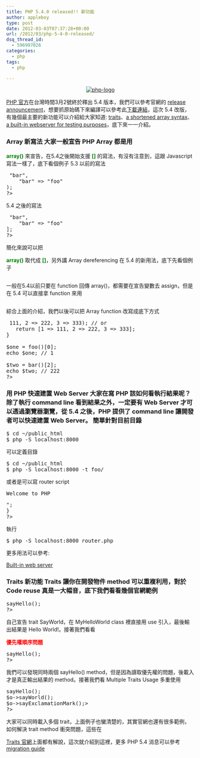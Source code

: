 ```yaml
---
title: PHP 5.4.0 released!! 新功能
author: appleboy
type: post
date: 2012-03-03T07:37:28+00:00
url: /2012/03/php-5-4-0-released/
dsq_thread_id:
  - 596997026
categories:
  - php
tags:
  - php

---
```

<div style="margin: 0 auto;text-align:center">
  <a href="https://www.flickr.com/photos/appleboy/6034284842/" title="php-logo by appleboy46, on Flickr"><img src="https://i2.wp.com/farm7.static.flickr.com/6186/6034284842_351ff33711_m.jpg?resize=240%2C127&#038;ssl=1" alt="php-logo" data-recalc-dims="1" /></a>
</div>

<a href="http://www.php.net" target="_blank">PHP 官方</a>在台灣時間3月2號終於釋出 5.4 版本，我們可以參考官網的 <a href="http://php.net/releases/5_4_0.php" target="_blank">release announcement</a>，想要抓原始碼下來編譯可以參考此<a href="http://php.net/downloads.php#v5.4.0" target="_blank">下載連結</a>，這次 5.4 改版，有幾個最主要的新功能可以介紹給大家知道: <a href="http://tw.php.net/language.oop5.traits.php" target="_blank">traits</a>、<a href="http://docs.php.net/manual/en/language.types.array.php" target="_blank">a shortened array syntax</a>、<a href="http://php.net/manual/en/features.commandline.webserver.php" target="_blank">a built-in webserver for testing purposes</a>，底下來一一介紹。 <!--more-->

### Array 新寫法 大家一般宣告 PHP Array 都是用 

**<span style="color:green">array()</span>** 來宣告，在5.4之後開始支援 **<span style="color:green">[]</span>** 的寫法，有沒有注意到，這跟 Javascript 寫法一樣了，底下看個例子 5.3 以前的寫法 

<pre class="brush: php; title: ; notranslate" title=""><?php
$array = array(
    "foo" => "bar",
    "bar" => "foo"
);
?></pre> 5.4 之後的寫法 

<pre class="brush: php; title: ; notranslate" title=""><?php
// as of PHP 5.4
$array = [
    "foo" => "bar",
    "bar" => "foo"
];
?></pre> 簡化來說可以把 

**<span style="color:green">array()</span>** 取代成 **<span style="color:green">[]</span>**，另外講 Array dereferencing 在 5.4 的新用法，底下先看個例子 

<pre class="brush: php; title: ; notranslate" title=""><?php
function getArray() {
    return array(1, 2, 3);
}

// previously
$tmp = getArray();
$secondElement = $tmp[1];

// or
list(, $secondElement) = getArray();
?></pre> 一般在5.4以前只要在 function 回傳 array()，都需要在宣告變數去 assign，但是在 5.4 可以直接拿 function 來用 

<pre class="brush: php; title: ; notranslate" title=""><?php
function getArray() {
    return array(1, 2, 3);
}

// on PHP 5.4
$secondElement = getArray()[1];

?></pre> 綜合上面的介紹，我們以後可以把 Array function 改寫成底下方式 

<pre class="brush: php; title: ; notranslate" title=""><?php
function foo() {
   // return array(1, 2, 3); // or
   return [1, 2, 3];
}
function bar() {
   // return array(1 => 111, 2 => 222, 3 => 333); // or
   return [1 => 111, 2 => 222, 3 => 333];
}

$one = foo()[0];
echo $one; // 1

$two = bar()[2];
echo $two; // 222
?></pre>

### 用 PHP 快速建置 Web Server 大家在寫 PHP 該如何看執行結果呢？除了執行 command line 看到結果之外，一定要有 Web Server 才可以透過瀏覽器瀏覽，從 5.4 之後，PHP 提供了 command line 讓開發者可以快速建置 Web Server。 簡單針對目前目錄 

<pre class="brush: bash; title: ; notranslate" title="">$ cd ~/public_html
$ php -S localhost:8000</pre> 可以定義目錄 

<pre class="brush: bash; title: ; notranslate" title="">$ cd ~/public_html
$ php -S localhost:8000 -t foo/</pre> 或者是可以寫 router script 

<pre class="brush: php; title: ; notranslate" title=""><?php
// router.php
if (preg_match('/\.(?:png|jpg|jpeg|gif)$/', $_SERVER["REQUEST_URI"]))
    return false;    // serve the requested resource as-is.
else { 
    echo "<p>Welcome to PHP</p>";
}
?></pre> 執行 

<pre class="brush: bash; title: ; notranslate" title="">$ php -S localhost:8000 router.php</pre> 更多用法可以參考: 

<a href="http://php.net/manual/en/features.commandline.webserver.php" target="_blank">Built-in web server</a> 

### Traits 新功能 Traits 讓你在開發物件 method 可以重複利用，對於 Code reuse 真是一大幅音，底下我們看看幾個官網範例 

<pre class="brush: php; title: ; notranslate" title=""><?php
class Base {
    public function sayHello() {
        echo 'Hello ';
    }
}

trait SayWorld {
    public function sayHello() {
        parent::sayHello();
        echo 'World!';
    }
}

class MyHelloWorld extends Base {
    use SayWorld;
}

$o = new MyHelloWorld();
$o->sayHello();
?></pre> 自己宣告 trait SayWorld，在 MyHelloWorld class 裡直接用 use 引入，最後輸出結果是 Hello World!。接著我們看看

**<span style="color:red">優先權順序問題</span>** 

<pre class="brush: php; title: ; notranslate" title=""><?php
trait HelloWorld {
    public function sayHello() {
        echo 'Hello World!';
    }
}

class TheWorldIsNotEnough {
    use HelloWorld;
    public function sayHello() {
        echo 'Hello Universe!';
    }
}

$o = new TheWorldIsNotEnough();
$o->sayHello();
?></pre> 我們可以發現同時兩個 sayHello() method，但是因為讀取優先權的問題，後載入才是真正輸出結果的 method。接著我們看 Multiple Traits Usage 多重使用 

<pre class="brush: php; title: ; notranslate" title=""><?php
trait Hello {
    public function sayHello() {
        echo 'Hello ';
    }
}

trait World {
    public function sayWorld() {
        echo ' World';
    }
}

class MyHelloWorld {
    use Hello, World;
    public function sayExclamationMark() {
        echo '!';
    }
}

$o = new MyHelloWorld();
$o->sayHello();
$o->sayWorld();
$o->sayExclamationMark();>
?></pre> 大家可以同時載入多個 trait，上面例子也蠻清楚的，其實官網也還有很多範例，如何解決 trait method 衝突問題，這些在 

<a href="http://tw.php.net/language.oop5.traits.php" target="_blank">Traits 官網</a>上面都有解說，這次就介紹到這裡，更多 PHP 5.4 消息可以參考 <a href="http://tw2.php.net/migration54" target="_blank">migration guide</a>